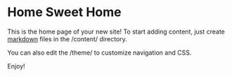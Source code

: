 Home Sweet Home
===============

This is the home page of your new site! To start adding content, just create [markdown][md] files in the /content/ directory.

You can also edit the /theme/ to customize navigation and CSS.

Enjoy!

[md]: http://daringfireball.net/projects/markdown/